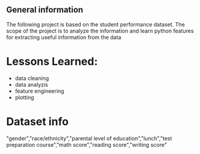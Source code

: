 ## General information
The following project is based on the student performance dataset. 
The scope of the project is to analyze the information and learn python features for extracting useful information from the data

# Lessons Learned:
* data cleaning
* data analyzis
* feature engineering
* plotting

# Dataset info
"gender","race/ethnicity","parental level of education","lunch","test preparation course","math score","reading score","writing score"
